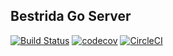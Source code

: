 ## Bestrida Go Server

[![Build Status](https://travis-ci.org/jrzimmerman/bestrida-server-go.svg?branch=master)](https://travis-ci.org/jrzimmerman/bestrida-server-go)
[![codecov](https://codecov.io/gh/jrzimmerman/bestrida-server-go/branch/master/graph/badge.svg)](https://codecov.io/gh/jrzimmerman/bestrida-server-go)
[![CircleCI](https://circleci.com/gh/jrzimmerman/bestrida-server-go.svg?style=svg)](https://circleci.com/gh/jrzimmerman/bestrida-server-go)
